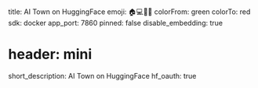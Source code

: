 title: AI Town on HuggingFace
emoji: 🏠💻💌🤗
colorFrom: green
colorTo: red
sdk: docker
app_port: 7860
pinned: false
disable_embedding: true
# header: mini
short_description: AI Town on HuggingFace
hf_oauth: true

